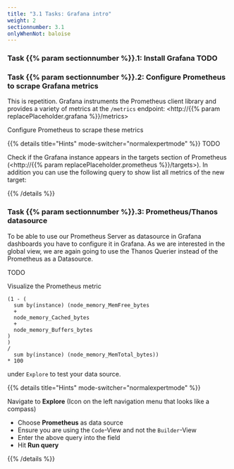 ```yaml
---
title: "3.1 Tasks: Grafana intro"
weight: 2
sectionnumber: 3.1
onlyWhenNot: baloise
---
```


### Task {{% param sectionnumber %}}.1: Install Grafana TODO

### Task {{% param sectionnumber %}}.2: Configure Prometheus to scrape Grafana metrics

This is repetition. Grafana instruments the Prometheus client library and provides a variety of metrics at the `/metrics` endpoint: <http://{{% param replacePlaceholder.grafana %}}/metrics>

Configure Prometheus to scrape these metrics

{{% details title="Hints" mode-switcher="normalexpertmode" %}}
TODO

Check if the Grafana instance appears in the targets section of Prometheus (<http://{{% param replacePlaceholder.prometheus %}}/targets>). In addition you can use the following query to show list all metrics of the new target:

{{% /details %}}

### Task {{% param sectionnumber %}}.3: Prometheus/Thanos datasource

To be able to use our Prometheus Server as datasource in Grafana dashboards you have to configure it in Grafana. As we are interested in the global view, we are again going to use the Thanos Querier instead of the Prometheus as a Datasource.

TODO

Visualize the Prometheus metric
```promql
(1 - (
  sum by(instance) (node_memory_MemFree_bytes
  +
  node_memory_Cached_bytes
  +
  node_memory_Buffers_bytes
)
)
/
  sum by(instance) (node_memory_MemTotal_bytes))
* 100 
```
under `Explore` to test your data source.

{{% details title="Hints" mode-switcher="normalexpertmode" %}}

Navigate to **Explore** (Icon on the left navigation menu that looks like a compass)

* Choose **Prometheus** as data source
* Ensure you are using the `Code`-View and not the `Builder`-View
* Enter the above query into the field
* Hit **Run query**

{{% /details %}}
